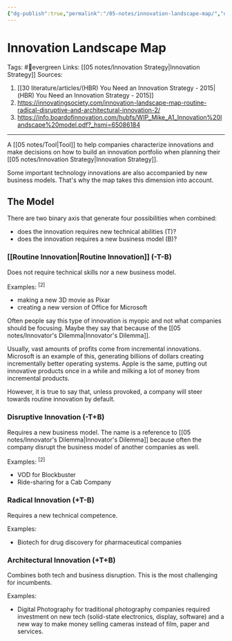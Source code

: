```yaml
---
{"dg-publish":true,"permalink":"/05-notes/innovation-landscape-map/","dgHomeLink":true,"dgPassFrontmatter":false}
---
```



# Innovation Landscape Map
Tags: #🌲evergreen 
Links: [[05 notes/Innovation Strategy|Innovation Strategy]]
Sources: 
1. [[30 literature/articles/(HBR) You Need an Innovation Strategy - 2015|(HBR) You Need an Innovation Strategy - 2015]]
2. https://innovatingsociety.com/innovation-landscape-map-routine-radical-disruptive-and-architectural-innovation-2/
3. https://info.boardofinnovation.com/hubfs/WIP_Mike_A1_Innovation%20landscape%20model.pdf?_hsmi=65086184

---
A [[05 notes/Tool|Tool]] to help companies characterize innovations and make decisions on how to build an innovation portfolio when planning their [[05 notes/Innovation Strategy|Innovation Strategy]].

Some important technology innovations are also accompanied by new business models. That's why the map takes this dimension into account.

## The Model
There are two binary axis that generate four possibilities when combined:
- does the innovation requires new technical abilities (T)?
- does the innovation requires a new business model (B)?

### [[Routine Innovation|Routine Innovation]] (-T-B)
Does not require technical skills nor a new business model.

Examples: <sup>[2]</sup>
- making a new 3D movie as Pixar
- creating a new version of Office for Microsoft

Often people say this type of innovation is myopic and not what companies should be focusing. Maybe they say that because of the [[05 notes/Innovator's Dilemma|Innovator's Dilemma]].

Usually, vast amounts of profits come from incremental innovations. Microsoft is an example of this, generating billions of dollars creating incrementally better operating systems. Apple is the same, putting out innovative products once in a while and milking a lot of money from incremental products.

However, it is true to say that, unless provoked, a company will steer towards routine innovation by default.

### Disruptive Innovation (-T+B)
Requires a new business model. The name is a reference to [[05 notes/Innovator's Dilemma|Innovator's Dilemma]] because often the company disrupt the business model of another companies as well.

Examples: <sup>[2]</sup>
- VOD for Blockbuster
- Ride-sharing for a Cab Company

### Radical Innovation (+T-B)
Requires a new technical competence.

Examples:
- Biotech for drug discovery for pharmaceutical companies

### Architectural Innovation (+T+B)
Combines both tech and business disruption. This is the most challenging for incumbents.

Examples:
- Digital Photography for traditional photography companies required investment on new tech (solid-state electronics, display, software) and a new way to make money selling cameras instead of film, paper and services.